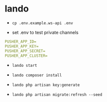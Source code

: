 # lando

- `cp .env.example.ws-api .env`

- set .env to test private channels

```yml
PUSHER_APP_ID=
PUSHER_APP_KEY=
PUSHER_APP_SECRET=
PUSHER_APP_CLUSTER=
```

- `lando start`

- `lando composer install`

- `lando php artisan key:generate`

- `lando php artisan migrate:refresh --seed`
